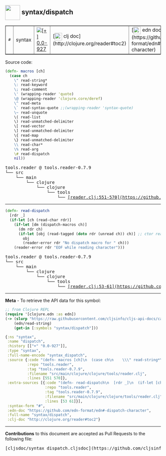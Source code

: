 ## <img width="48px" valign="middle" src="http://i.imgur.com/Hi20huC.png"> syntax/dispatch

 <table border="1">
<tr>
<td><samp>#</samp></td>
<td>syntax</td>
<td><a href="https://github.com/cljsinfo/cljs-api-docs/tree/0.0-927"><img valign="middle" alt="[+] 0.0-927" src="https://img.shields.io/badge/+-0.0--927-lightgrey.svg"></a> </td>
<td>
[<img height="24px" valign="middle" src="http://i.imgur.com/1GjPKvB.png"> clj doc](http://clojure.org/reader#toc2)
</td>
<td>
[<img height="24px" valign="middle" src="http://i.imgur.com/I8uNXHv.png"> edn doc](https://github.com/edn-format/edn#-dispatch-character)
</td>
</tr>
</table>






Source code:

```clj
(defn- macros [ch]
  (case ch
    \" read-string*
    \: read-keyword
    \; read-comment
    \' (wrapping-reader 'quote)
    \@ (wrapping-reader 'clojure.core/deref)
    \^ read-meta
    \` read-syntax-quote ;;(wrapping-reader 'syntax-quote)
    \~ read-unquote
    \( read-list
    \) read-unmatched-delimiter
    \[ read-vector
    \] read-unmatched-delimiter
    \{ read-map
    \} read-unmatched-delimiter
    \\ read-char*
    \% read-arg
    \# read-dispatch
    nil))
```

 <pre>
tools.reader @ tools.reader-0.7.9
└── src
    └── main
        └── clojure
            └── clojure
                └── tools
                    └── <ins>[reader.clj:551-570](https://github.com/clojure/tools.reader/blob/tools.reader-0.7.9/src/main/clojure/clojure/tools/reader.clj#L551-L570)</ins>
</pre>


---

```clj
(defn- read-dispatch
  [rdr _]
  (if-let [ch (read-char rdr)]
    (if-let [dm (dispatch-macros ch)]
      (dm rdr ch)
      (if-let [obj (read-tagged (doto rdr (unread ch)) ch)] ;; ctor reader is implemented as a taggged literal
        obj
        (reader-error rdr "No dispatch macro for " ch)))
    (reader-error rdr "EOF while reading character")))
```

 <pre>
tools.reader @ tools.reader-0.7.9
└── src
    └── main
        └── clojure
            └── clojure
                └── tools
                    └── <ins>[reader.clj:53-61](https://github.com/clojure/tools.reader/blob/tools.reader-0.7.9/src/main/clojure/clojure/tools/reader.clj#L53-L61)</ins>
</pre>

---

__Meta__ - To retrieve the API data for this symbol:

```clj
;; from Clojure REPL
(require '[clojure.edn :as edn])
(-> (slurp "https://raw.githubusercontent.com/cljsinfo/cljs-api-docs/catalog/cljs-api.edn")
    (edn/read-string)
    (get-in [:symbols "syntax/dispatch"]))
```

```clj
{:ns "syntax",
 :name "dispatch",
 :history [["+" "0.0-927"]],
 :type "syntax",
 :full-name-encode "syntax_dispatch",
 :source {:code "(defn- macros [ch]\n  (case ch\n    \\\" read-string*\n    \\: read-keyword\n    \\; read-comment\n    \\' (wrapping-reader 'quote)\n    \\@ (wrapping-reader 'clojure.core/deref)\n    \\^ read-meta\n    \\` read-syntax-quote ;;(wrapping-reader 'syntax-quote)\n    \\~ read-unquote\n    \\( read-list\n    \\) read-unmatched-delimiter\n    \\[ read-vector\n    \\] read-unmatched-delimiter\n    \\{ read-map\n    \\} read-unmatched-delimiter\n    \\\\ read-char*\n    \\% read-arg\n    \\# read-dispatch\n    nil))",
          :repo "tools.reader",
          :tag "tools.reader-0.7.9",
          :filename "src/main/clojure/clojure/tools/reader.clj",
          :lines [551 570]},
 :extra-sources [{:code "(defn- read-dispatch\n  [rdr _]\n  (if-let [ch (read-char rdr)]\n    (if-let [dm (dispatch-macros ch)]\n      (dm rdr ch)\n      (if-let [obj (read-tagged (doto rdr (unread ch)) ch)] ;; ctor reader is implemented as a taggged literal\n        obj\n        (reader-error rdr \"No dispatch macro for \" ch)))\n    (reader-error rdr \"EOF while reading character\")))",
                  :repo "tools.reader",
                  :tag "tools.reader-0.7.9",
                  :filename "src/main/clojure/clojure/tools/reader.clj",
                  :lines [53 61]}],
 :syntax-form "#",
 :edn-doc "https://github.com/edn-format/edn#-dispatch-character",
 :full-name "syntax/dispatch",
 :clj-doc "http://clojure.org/reader#toc2"}

```

---

__Contributions__ to this document are accepted as Pull Requests to the following file:

 <pre>
[cljsdoc/syntax_dispatch.cljsdoc](https://github.com/cljsinfo/cljs-api-docs/blob/master/cljsdoc/syntax_dispatch.cljsdoc)
</pre>

